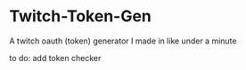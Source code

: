 # Twitch-Token-Gen
A twitch oauth (token) generator I made in like under a minute



to do:
add token checker
